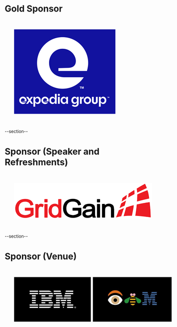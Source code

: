 <!-- Gold Level Sponsors

	 Leave Expedia in until 2020-06-25 
-->

# Gold Sponsor

<img src="images/expedia.png" style="border:none; box-shadow:none; margin: 30px; background:white;"/>

--section--

<!-- Sponsor for this event, change as needed -->

# Sponsor (Speaker and Refreshments)

<img src="images/GridGain.png" style="border:none; box-shadow:none; margin: 30px; background:white;"/>

--section--

# Sponsor (Venue)

<img src="images/ibm.jpg" style="border:none; box-shadow:none; margin: 30px; background:white;"/>

